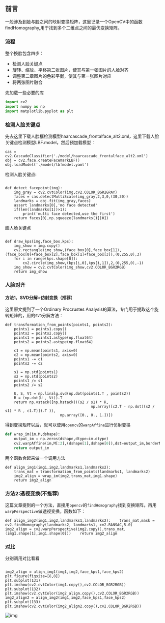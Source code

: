 ## 前言

一般涉及到脸与脸之间的映射变换矩阵，这里记录一个OpenCV中的函数findHomography,用于找到多个二维点之间的最优变换矩阵。

### 流程

整个换脸包含四步：

* 检测人脸关键点
* 旋转、缩放、平移第二张图片，使其与第一张图片的人脸对齐
* 调整第二章图片的色彩平衡，使其与第一张图片对应
* 将两张图片融合

先加载一些必要的库

```python
import cv2
import numpy as np
import matplotlib.pyplot as plt
```

### 检测人脸关键点

先去这里下载人脸框检测模型haarcascade_frontalface_alt2.xml，这里下载人脸关键点检测模型LBF.model，然后预加载模型：

```
cas = cv2.CascadeClassifier('./model/haarcascade_frontalface_alt2.xml')
obj = cv2.face.createFacemarkLBF()
obj.loadModel('./model/lbfmodel.yaml')
```

检测人脸关键点:

```

def detect_facepoint(img):
    img_gray = cv2.cvtColor(img,cv2.COLOR_BGR2GRAY)
    faces = cas.detectMultiScale(img_gray,2,3,0,(30,30))
    landmarks = obj.fit(img_gray,faces)
    assert landmarks[0],'no face detected'
    if(len(landmarks[1])>1):
        print('multi face detected,use the first')
    return faces[0],np.squeeze(landmarks[1][0])
```

画人脸关键点

```

def draw_kps(img,face_box,kps):
    img_show = img.copy()
    cv2.rectangle(img_show,(face_box[0],face_box[1]),(face_box[0]+face_box[2],face_box[1]+face_box[3]),(0,255,0),3)
    for i in range(kps.shape[0]):
        cv2.circle(img_show,(kps[i,0],kps[i,1]),2,(0,255,0),-1)
    img_show = cv2.cvtColor(img_show,cv2.COLOR_BGR2RGB)
    return img_show
```

### 人脸对齐

#### 方法1，SVD分解+仿射变换（推荐）

这里原文提到了一个Ordinary Procrustes Analysis的算法，专门用于提取这个旋转矩阵的，用的`SVD`分解方法：

```
def transformation_from_points(points1, points2):
    points1 = points1.copy()
    points2 = points2.copy()
    points1 = points1.astype(np.float64)
    points2 = points2.astype(np.float64)

    c1 = np.mean(points1, axis=0)
    c2 = np.mean(points2, axis=0)
    points1 -= c1
    points2 -= c2

    s1 = np.std(points1)
    s2 = np.std(points2)
    points1 /= s1
    points2 /= s2
    
    U, S, Vt = np.linalg.svd(np.dot(points1.T , points2))
    R = (np.dot(U , Vt)).T 
    return np.vstack([np.hstack(((s2 / s1) * R,
                                       np.array([c2.T - np.dot((s2 / s1) * R , c1.T)]).T )),
                         np.array([0., 0., 1.])])
```

得到变换矩阵以后，就可以使用`opencv`的`warpAffine`进行仿射变换

```python
def wrap_im(im,M,dshape):
    output_im = np.zeros(dshape,dtype=im.dtype)
    cv2.warpAffine(im,M[:2],(dshape[1],dshape[0]),dst=output_im,borderMode=cv2.BORDER_TRANSPARENT,flags=cv2.WARP_INVERSE_MAP)
    return output_im
```

两个函数合起来做一个调用方法

```
def align_img1(img1,img2,landmarks1,landmarks2):
    trans_mat = transformation_from_points(landmarks1, landmarks2)
    img2_align = wrap_im(img2,trans_mat,img1.shape)
    return img2_align
```

### 方法2:透视变换(不推荐)

这篇文章提到的一个方法，直接用`opencv`的`findHomography`找到变换矩阵，再用`warpPerspective`做透视变换。函数如下：

```
def align_img2(img1,img2,landmarks1,landmarks2):    trans_mat,mask = cv2.findHomography(landmarks2, landmarks1, cv2.RANSAC,5.0)    img2_align = cv2.warpPerspective(img2.copy(),trans_mat,(img1.shape[1],img1.shape[0]))    return img2_align
```

### 对比

分别调用对比看看

```

img2_align = align_img1(img1,img2,face_kps1,face_kps2)
plt.figure(figsize=[8,8])
plt.subplot(131)
plt.imshow(cv2.cvtColor(img1.copy(),cv2.COLOR_BGR2RGB))
plt.subplot(132)
plt.imshow(cv2.cvtColor(img2_align.copy(),cv2.COLOR_BGR2RGB))
img2_align2 = align_img2(img1,img2,face_kps1,face_kps2)
plt.subplot(133)
plt.imshow(cv2.cvtColor(img2_align2.copy(),cv2.COLOR_BGR2RGB))
```

![img](https://mmbiz.qpic.cn/mmbiz_png/e9lAmYolz6zKtpskF7T1rZpticRIOdD4FmzOtynxCkqId6oV9aMic5uic1tMP0DHY4B44BzL6LfosOFnrvxPicsCcA/640?wx_fmt=png&tp=webp&wxfrom=5&wx_lazy=1&wx_co=1)



